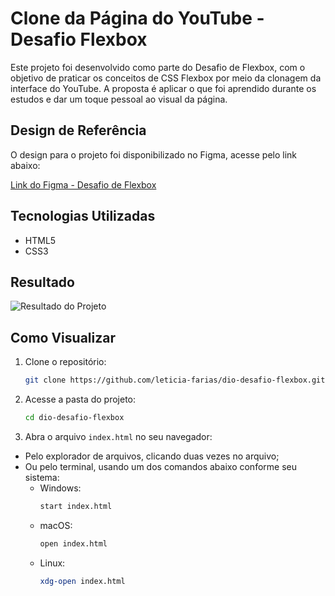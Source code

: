 # Clone da Página do YouTube - Desafio Flexbox

Este projeto foi desenvolvido como parte do Desafio de Flexbox, com o objetivo de praticar os conceitos de CSS Flexbox por meio da clonagem da interface do YouTube. A proposta é aplicar o que foi aprendido durante os estudos e dar um toque pessoal ao visual da página.

## Design de Referência

O design para o projeto foi disponibilizado no Figma, acesse pelo link abaixo:

[Link do Figma - Desafio de Flexbox]([https://www.figma.com/file/seu-link-aqui](https://www.figma.com/file/lrRWUZPKnqMDZrSDJmZxUS/Desafio-de-Flexbox---DIO?node-id=0%3A1))  

## Tecnologias Utilizadas

- HTML5
- CSS3

## Resultado
![Resultado do Projeto](assets/images/página.png)

## Como Visualizar

1. Clone o repositório:
   ```bash
   git clone https://github.com/leticia-farias/dio-desafio-flexbox.git

2. Acesse a pasta do projeto:
   ```bash
   cd dio-desafio-flexbox
3. Abra o arquivo `index.html` no seu navegador:
- Pelo explorador de arquivos, clicando duas vezes no arquivo;  
- Ou pelo terminal, usando um dos comandos abaixo conforme seu sistema:
  - Windows:
    ```bash
    start index.html
  - macOS:
    ```bash
    open index.html
  - Linux:
    ```bash
    xdg-open index.html

